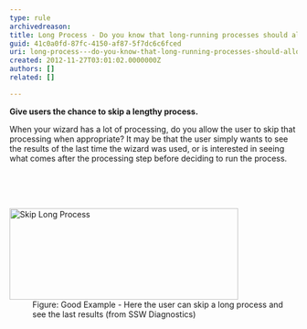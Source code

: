 ```yaml
---
type: rule
archivedreason: 
title: Long Process - Do you know that long-running processes should allow to 'Skip' the processing (when appropriate)?
guid: 41c0a0fd-87fc-4150-af87-5f7dc6c6fced
uri: long-process---do-you-know-that-long-running-processes-should-allow-to-skip-the-processing-when-appropriate
created: 2012-11-27T03:01:02.0000000Z
authors: []
related: []

---
```



<p><strong>Give users the chance to skip a lengthy process.</strong></p>
<p>When your wizard has a lot of processing, do you allow the user to skip that processing when appropriate? It may be that the user simply wants to see the results of the last time the wizard was used, or is interested in seeing what comes after the processing step before deciding to run the process.</p>
<br><excerpt class='endintro'></excerpt><br>
​<dl class="goodImage"><dt><img width="378" height="162" src="http&#58;//www.ssw.com.au/ssw/Standards/Rules/Images/SkipLongProcess.gif" alt="Skip Long Process" style="width&#58;400px;height&#58;160px;" /></dt>
<dd>Figure&#58; Good Example - Here the user can skip a long process and see the last results (from SSW Diagnostics)</dd></dl>



